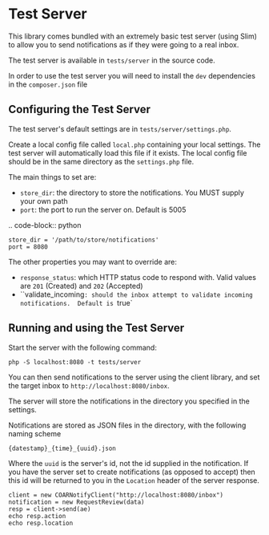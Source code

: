 Test Server
===========

This library comes bundled with an extremely basic test server (using Slim) to allow you to send notifications as if they
were going to a real inbox.

The test server is available in ``tests/server`` in the source code.

In order to use the test server you will need to install the ``dev`` dependencies in the ``composer.json`` file

Configuring the Test Server
---------------------------

The test server's default settings are in ``tests/server/settings.php``.

Create a local config file called ``local.php`` containing your local settings.  The test server will automatically
load this file if it exists.  The local config file should be in the same directory as the ``settings.php`` file.

The main things to set are:

* `store_dir`: the directory to store the notifications.  You MUST supply your own path
* `port`: the port to run the server on.  Default is 5005

.. code-block:: python

    store_dir = '/path/to/store/notifications'
    port = 8080

The other properties you may want to override are:

* ``response_status``: which HTTP status code to respond with.  Valid values are `201` (Created) and `202` (Accepted)
* ``validate_incoming`: should the inbox attempt to validate incoming notifications.  Default is `true`


Running and using the Test Server
---------------------------------

Start the server with the following command:

```
php -S localhost:8080 -t tests/server
```

You can then send notifications to the server using the client library, and set the target inbox
to ``http://localhost:8080/inbox``.

The server will store the notifications in the directory you specified in the settings.

Notifications are stored as JSON files in the directory, with the following naming scheme

``{datestamp}_{time}_{uuid}.json``

Where the ``uuid`` is the server's id, not the id supplied in the notification.  If you have the server set to
create notifications (as opposed to accept) then this id will be returned to you in the ``Location`` header of
the server response.


```
client = new COARNotifyClient("http://localhost:8080/inbox")
notification = new RequestReview(data)
resp = client->send(ae)
echo resp.action
echo resp.location
```
